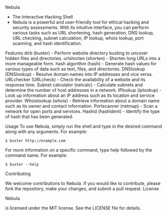 Nebula 
  - The Interactive Hacking Shell
  - Nebula is a powerful and user-friendly tool for ethical hacking and security assessments. With its intuitive interface, you can perform various tasks such as URL shortening, hash generation, DNS lookup, URL checking, subnet calculation, IP lookup, whois lookup, port scanning, and hash identification.

Features
    dirb (buster) - Perform website directory busting to uncover hidden files and directories.
    urlshorten (shorten) - Shorten long URLs into a more manageable form.
    hash algorithm (hash) - Generate hash values for various types of data such as text, files, and directories.
    DNSlookup (DNSlookup) - Resolve domain names into IP addresses and vice versa.
    URLchecker (URLcheck) - Check the availability of a website and its response time.
    Subnet calculator (netcalc) - Calculate subnets and determine the number of host addresses in a network.
    IPlookup (iplookup) - Look up information about an IP address such as its location and service provider.
    Whoislookup (whois) - Retrieve information about a domain name such as its owner and contact information.
    Portscanner (netmap) - Scan a network for open ports and services.
    Hashid (hashident) - Identify the type of hash that has been generated.

Usage
  To use Nebula, simply run the shell and type in the desired command along with any arguments. For example:
  
    $ buster http://example.com
  
  For more information on a specific command, type help followed by the command name. For example:
    
    $ buster --help

Contributing
 
 We welcome contributions to Nebula. If you would like to contribute, please fork the repository, make your changes, and submit a pull request.
License

Nebula

  is licensed under the MIT license. See the LICENSE file for details.
